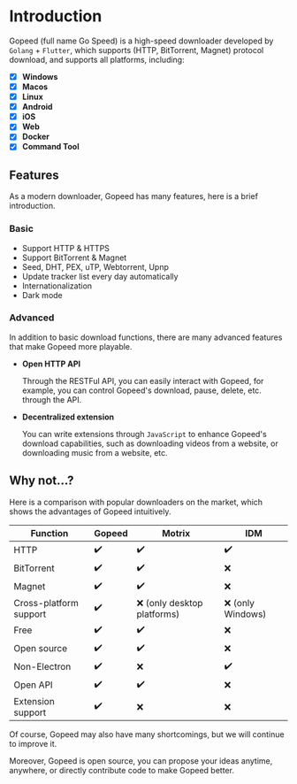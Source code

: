 # Introduction

Gopeed (full name Go Speed) is a high-speed downloader developed by `Golang` + `Flutter`, which supports (HTTP, BitTorrent, Magnet) protocol download, and supports all platforms, including:

- [x] **Windows**
- [x] **Macos**
- [x] **Linux**
- [x] **Android**
- [x] **iOS**
- [x] **Web**
- [x] **Docker**
- [x] **Command Tool**

## Features

As a modern downloader, Gopeed has many features, here is a brief introduction.

### Basic

- Support HTTP & HTTPS 
- Support BitTorrent & Magnet
- Seed, DHT, PEX, uTP, Webtorrent, Upnp
- Update tracker list every day automatically
- Internationalization
- Dark mode

### Advanced

In addition to basic download functions, there are many advanced features that make Gopeed more playable.

- **Open HTTP API**

  Through the RESTFul API, you can easily interact with Gopeed, for example, you can control Gopeed's download, pause, delete, etc. through the API.

- **Decentralized extension**

  You can write extensions through `JavaScript` to enhance Gopeed's download capabilities, such as downloading videos from a website, or downloading music from a website, etc.

## Why not...?

Here is a comparison with popular downloaders on the market, which shows the advantages of Gopeed intuitively.

| Function               | Gopeed | Motrix                      | IDM               |
| ---------------------- | ------ | --------------------------- | ----------------- |
| HTTP                   | ✔️     | ✔️                          | ✔️                |
| BitTorrent             | ✔️     | ✔️                          | ❌                |
| Magnet                 | ✔️     | ✔️                          | ❌                |
| Cross-platform support | ✔️     | ❌ (only desktop platforms) | ❌ (only Windows) |
| Free                   | ✔️     | ✔️                          | ❌                |
| Open source            | ✔️     | ✔️                          | ❌                |
| Non-Electron           | ✔️     | ❌                          | ✔️                |
| Open API               | ✔️     | ✔️                          | ❌                |
| Extension support      | ✔️     | ❌                          | ❌                |

Of course, Gopeed may also have many shortcomings, but we will continue to improve it.

Moreover, Gopeed is open source, you can propose your ideas anytime, anywhere, or directly contribute code to make Gopeed better.

